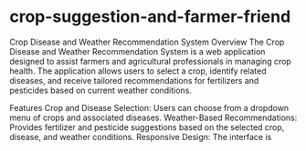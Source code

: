 # crop-suggestion-and-farmer-friend
Crop Disease and Weather Recommendation System
Overview
The Crop Disease and Weather Recommendation System is a web application designed to assist farmers and agricultural professionals in managing crop health. The application allows users to select a crop, identify related diseases, and receive tailored recommendations for fertilizers and pesticides based on current weather conditions.

Features
Crop and Disease Selection: Users can choose from a dropdown menu of crops and associated diseases.
Weather-Based Recommendations: Provides fertilizer and pesticide suggestions based on the selected crop, disease, and weather conditions.
Responsive Design: The interface is